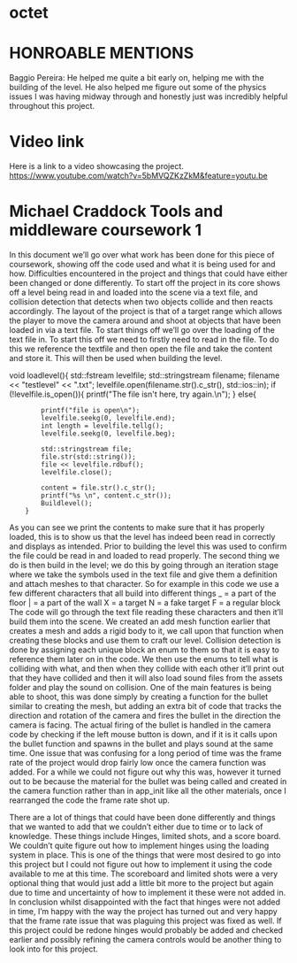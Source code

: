# octet

# HONROABLE MENTIONS
Baggio Pereira: He helped me quite a bit early on, helping me with the building of the level. He also helped me figure out some of the physics issues I was having midway through and honestly just was incredibly helpful throughout this project.

# Video link
Here is a link to a video showcasing the project. https://www.youtube.com/watch?v=5bMVQZKzZkM&feature=youtu.be

# Michael Craddock Tools and middleware coursework 1

In this document we’ll go over what work has been done for this piece of coursework, showing off the code used and what it is being used for and how. Difficulties encountered in the project and things that could have either been changed or done differently.
To start off the project in its core shows off a level being read in and loaded into the scene via a text file, and collision detection that detects when two objects collide and then reacts accordingly. The layout of the project is that of a target range which allows the player to move the camera around and shoot at objects that have been loaded in via a text file. 
To start things off we’ll go over the loading of the text file in. To start this off we need to firstly need to read in the file.  To do this we reference the textfile and then open the file and take the content and store it. This will then be used when building the level.
 
void loadlevel(){
		std::fstream levelfile;
		std::stringstream filename;
		filename << "testlevel" << ".txt";
		levelfile.open(filename.str().c_str(), std::ios::in);
		if (!levelfile.is_open()){
			printf("The file isn't here, try again.\n");
		}
		else{

			printf("file is open\n");
			levelfile.seekg(0, levelfile.end);
			int length = levelfile.tellg();
			levelfile.seekg(0, levelfile.beg);

			std::stringstream file;
			file.str(std::string());
			file << levelfile.rdbuf();
			levelfile.close();

			content = file.str().c_str();
			printf("%s \n", content.c_str());
			Buildlevel();
		}
As you can see we print the contents to make sure that it has properly loaded, this is to show us that the level has indeed been read in correctly and displays as intended. Prior to building the level this was used to confirm the file could be read in and loaded to read properly.
The second thing we do is then build in the level; we do this by going through an iteration stage where we take the symbols used in the text file and give them a definition and attach meshes to that character. So for example in this code we use a few different characters that all build into different things
_ = a part of the floor
| = a part of the wall
X = a target
N = a fake target
F = a regular block
The code will go through the text file reading these characters and then it’ll build them into the scene. We created an add mesh function earlier that creates a mesh and adds a rigid body to it, we call upon that function when creating these blocks and use them to craft our level.
Collision detection is done by assigning each unique block an enum to them so that it is easy to reference them later on in the code.  We then use the enums to tell what is colliding with what, and then when they collide with each other it’ll print out that they have collided and then it will also load sound files from the assets folder and play the sound on collision.
One of the main features is being able to shoot, this was done simply by creating a function for the bullet similar to creating the mesh, but adding an extra bit of code that tracks the direction and rotation of the camera and fires the bullet in the direction the camera is facing. The actual firing of the bullet is handled in the camera code by checking if the left mouse button is down, and if it is it calls upon the bullet function and spawns in the bullet and plays sound at the same time. One issue that was confusing for a long period of time was the frame rate of the project would drop fairly low once the camera function was added. For a while we could not figure out why this was, however it turned out to be because the material for the bullet was being called and created in the camera function rather than in app_init like all the other materials, once I rearranged the code the frame rate shot up.

There are a lot of things that could have been done differently and things that we wanted to add that we couldn’t either due to time or to lack of knowledge.  These things include Hinges, limited shots, and a score board. We couldn’t quite figure out how to implement hinges using the loading system in place. This is one of the things that were most desired to go into this project but I could not figure out how to implement it using the code available to me at this time.
The scoreboard and limited shots were a very optional thing that would just add a little bit more to the project but again due to time and uncertainty of how to implement it these were not added in.
In conclusion whilst disappointed with the fact that hinges were not added in time, I’m happy with the way the project has turned out and very happy that the frame rate issue that was plaguing this project was fixed as well. If this project could be redone hinges would probably be added and checked earlier and possibly refining the camera controls would be another thing to look into for this project.


